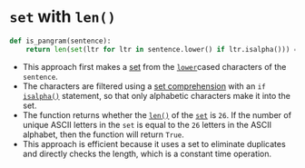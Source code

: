 # `set` with `len()`

```python
def is_pangram(sentence):
    return len(set(ltr for ltr in sentence.lower() if ltr.isalpha())) == 26
```

- This approach first makes a [set][set] from the [`lower`][lower]cased characters of the `sentence`.
- The characters are filtered using a [set comprehension][set-comprehension] with an `if` [`isalpha()`][isalpha] statement, so that only alphabetic characters make it into the set.
- The function returns whether the [`len()`][len] of the [`set`][set] is `26`.
  If the number of unique ASCII letters in the `set` is equal to the `26` letters in the ASCII alphabet, then the function will return `True`.
- This approach is efficient because it uses a set to eliminate duplicates and directly checks the length, which is a constant time operation.

[lower]: https://docs.python.org/3/library/stdtypes.html?#str.lower
[set]: https://docs.python.org/3/library/stdtypes.html?#set
[set-comprehension]: https://realpython.com/python-set-comprehension/#introducing-set-comprehensions
[isalpha]: https://docs.python.org/3/library/stdtypes.html?highlight=isalpha#str.isalpha
[len]: https://docs.python.org/3/library/functions.html?#len
